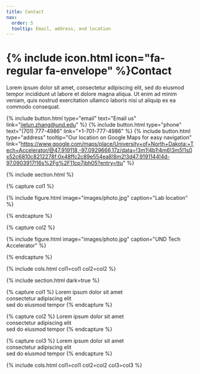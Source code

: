 ```yaml
---
title: Contact
nav:
  order: 5
  tooltip: Email, address, and location
---
```


# {% include icon.html icon="fa-regular fa-envelope" %}Contact

Lorem ipsum dolor sit amet, consectetur adipiscing elit, sed do eiusmod tempor
incididunt ut labore et dolore magna aliqua. Ut enim ad minim veniam, quis
nostrud exercitation ullamco laboris nisi ut aliquip ex ea commodo consequat.

{%
  include button.html
  type="email"
  text="Email us"
  link="jielun.zhang@und.edu"
%}
{%
  include button.html
  type="phone"
  text="(701) 777-4986"
  link="+1-701-777-4986"
%}
{%
  include button.html
  type="address"
  tooltip="Our location on Google Maps for easy navigation"
  link="https://www.google.com/maps/place/University+of+North+Dakota:+Tech+Accelerator/@47.919118,-97.0929666,17z/data=!3m1!4b1!4m6!3m5!1s0x52c6810c8212278f:0x48ffc2c89e554ea8!8m2!3d47.9191144!4d-97.0903917!16s%2Fg%2F11cp7jbh05?entry=ttu"
%}

{% include section.html %}

{% capture col1 %}

{%
  include figure.html
  image="images/photo.jpg"
  caption="Lab location"
%}

{% endcapture %}

{% capture col2 %}

{%
  include figure.html
  image="images/photo.jpg"
  caption="UND Tech Accelerator"
%}

{% endcapture %}

{% include cols.html col1=col1 col2=col2 %}

{% include section.html dark=true %}

{% capture col1 %}
Lorem ipsum dolor sit amet  
consectetur adipiscing elit  
sed do eiusmod tempor
{% endcapture %}

{% capture col2 %}
Lorem ipsum dolor sit amet  
consectetur adipiscing elit  
sed do eiusmod tempor
{% endcapture %}

{% capture col3 %}
Lorem ipsum dolor sit amet  
consectetur adipiscing elit  
sed do eiusmod tempor
{% endcapture %}

{% include cols.html col1=col1 col2=col2 col3=col3 %}

